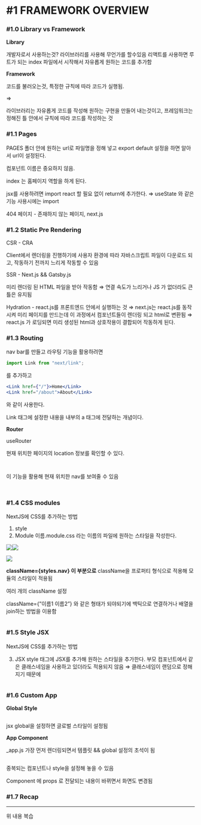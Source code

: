 # #1 FRAMEWORK OVERVIEW

### **#1.0 Library vs Framework**

**Library**

개발자로서 사용하는것? 라이브러리를 사용해 무언가를 할수있음 리액트를 사용하면 루트가 되는 index 파일에서 시작해서 자유롭게 원하는 코드를 추가함



**Framework**

코드를 불러오는것, 특정한 규칙에 따라 코드가 실행됨.



⇒

라이브러리는 자유롭게 코드를 작성해 원하는 구현을 만들어 내는것이고, 프레임워크는 정해진 틀 안에서 규칙에 따라 코드를 작성하는 것



### **#1.1 Pages**

PAGES 폴더 안에 원하는 url로 파일명을 정해 넣고 export default 설정을 하면 알아서 url이 설정된다.

컴포넌트 이름은 중요하지 않음.

index 는 홈페이지 역할을 하게 된다.

jsx를 사용하려면 import react 할 필요 없이 return에 추가한다. ⇒ useState 와 같은 기능 사용시에는 import

404 페이지 - 존재하지 않는 페이지, next.js



### **#1.2 Static Pre Rendering**

CSR - CRA

Client에서 렌더링을 진행하기에 사용자 환경에 따라 자바스크립트 파일이 다운로드 되고, 작동하기 전까지 느리게 작동할 수 있음



SSR - Next.js && Gatsby.js

미리 렌더링 된 HTML 파일을 받아 작동함 ⇒ 연결 속도가 느리거나 JS 가 없더라도 큰 틀은 유지됨



Hydration - react.js를 프론트엔드 안에서 실행하는 것 ⇒ next.js는 react.js를 동작시켜 미리 페이지를 만드는데 이 과정에서 컴포넌트들이 렌더링 되고 html로 변환됨 ⇒ react.js 가 로딩되면 미리 생성된 html과 상호작용이 결합되어 작동하게 된다.



### **#1.3 Routing**

nav bar를 만들고 라우팅 기능을 활용하려면

```jsx
import Link from "next/link";
```

를 추가하고

```jsx
<Link href={"/"}>Home</Link>
<Link href="/about">About</Link>
```

와 같이 사용한다.

Link 태그에 설정한 내용을 내부의 a 태그에 전달하는 개념이다.



**Router**

useRouter

현재 위치한 페이지의 location 정보를 확인할 수 있다.

<figure><img src="../../../.gitbook/assets/image (65).png" alt=""><figcaption></figcaption></figure>

<figure><img src="../../../.gitbook/assets/image (40).png" alt=""><figcaption></figcaption></figure>

이 기능을 활용해 현재 위치한 nav를 보여줄 수 있음

<figure><img src="../../../.gitbook/assets/image (23).png" alt=""><figcaption></figcaption></figure>

<figure><img src="../../../.gitbook/assets/image (38).png" alt=""><figcaption></figcaption></figure>



### **#1.4 CSS modules**

NextJS에 CSS를 추가하는 방법

1. style
2. Module 이름.module.css 라는 이름의 파일에 원하는 스타일을 작성한다.

![](<../../../.gitbook/assets/image (60).png>)![](<../../../.gitbook/assets/image (96).png>)

![](<../../../.gitbook/assets/image (74).png>)

**className={styles.nav} 이 부분으로** className을 프로퍼티 형식으로 적용해 모듈의 스타일이 적용됨



여러 개의 className 설정

className={”이름1 이름2”} 와 같은 형태가 되야되기에 백틱으로 연결하거나 배열을 join하는 방법을 이용함

<figure><img src="../../../.gitbook/assets/image (2).png" alt=""><figcaption></figcaption></figure>

### **#1.5 Style JSX**

NextJS에 CSS를 추가하는 방법

3. JSX style 태그에 JSX를 추가해 원하는 스타일을 추가한다. 부모 컴포넌트에서 같은 클래스네임을 사용하고 있더라도 적용되지 않음 ⇒ 클래스네임이 랜덤으로 정해지기 때문에

<figure><img src="../../../.gitbook/assets/image (33).png" alt=""><figcaption></figcaption></figure>

### **#1.6 Custom App**

**Global** **Style**

<figure><img src="../../../.gitbook/assets/image (61).png" alt=""><figcaption></figcaption></figure>

jsx global을 설정하면 글로벌 스타일이 설정됨



**App Component**

\_app.js 가장 먼저 렌더링되면서 템플릿 && global 설정의 초석이 됨

<figure><img src="../../../.gitbook/assets/image (12).png" alt=""><figcaption></figcaption></figure>

중복되는 컴포넌트나 style을 설정해 놓을 수 있음

Component 에 props 로 전달되는 내용이 바뀌면서 화면도 변경됨

### **#1.7 Recap**

***

위 내용 복습
